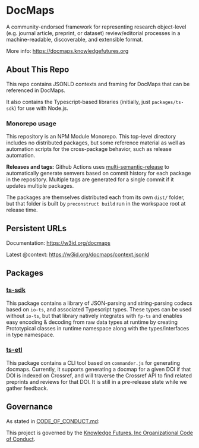 # DocMaps

A community-endorsed framework for representing research object-level (e.g. journal article, preprint, or dataset) review/editorial processes in a machine-readable, discoverable, and extensible format.

More info: https://docmaps.knowledgefutures.org

## About This Repo

This repo contains JSONLD contexts and framing for DocMaps that can be referenced in DocMaps.

It also contains the Typescript-based libraries (initially, just `packages/ts-sdk`) for use with Node.js.

### Monorepo usage

This repository is an NPM Module Monorepo. This top-level directory includes no distributed packages, but some reference material as well as automation scripts for the
cross-package behavior, such as release automation.

**Releases and tags:** Github Actions uses [multi-semantic-release](https://github.com/dhoulb/multi-semantic-release) to automatically generate semvers based on commit history for each package in the repository. Multiple tags
are generated for a single commit if it updates multiple packages.

The packages are themselves distributed each from its own `dist/` folder, but
that folder is built by `preconstruct build` run in the workspace root at release time.

## Persistent URLs

Documentation: https://w3id.org/docmaps

Latest @context: https://w3id.org/docmaps/context.jsonld


## Packages

### [ts-sdk](/packages/ts-sdk)

This package contains a library of JSON-parsing and string-parsing codecs based on
`io-ts`, and associated Typescript types. These types can be used without `io-ts`, but
that library natively integrates with `fp-ts` and enables easy encoding & decoding
from raw data types at runtime by creating Prototypical classes in runtime namespace
along with the types/interfaces in type namespace.

### [ts-etl](/packages/ts-etl)

This package contains a CLI tool based on `commander.js` for generating docmaps. Currently,
it supports generating a docmap for a given DOI if that DOI is indexed on Crossref, and
will traverse the Crossref API to find related preprints and reviews for that DOI. It is
still in a pre-release state while we gather feedback.

## Governance

As stated in [CODE_OF_CONDUCT.md](/CODE_OF_CONDUCT.md):

This project is governed by the [Knowledge Futures, Inc Organizational Code of Conduct](https://github.com/knowledgefutures/general/blob/master/CODE_OF_CONDUCT.md).
